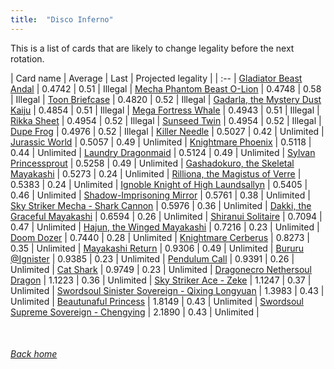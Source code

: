 ```yaml
---
title:  "Disco Inferno"
---
```


This is a list of cards that are likely to change legality before the next rotation.

| Card name | Average | Last | Projected legality |
| :-- |
[Gladiator Beast Andal](https://db.ygoprodeck.com/card/?search=Gladiator%20Beast%20Andal) | 0.4742 | 0.51 | Illegal |
[Mecha Phantom Beast O-Lion](https://db.ygoprodeck.com/card/?search=Mecha%20Phantom%20Beast%20O-Lion) | 0.4748 | 0.58 | Illegal |
[Toon Briefcase](https://db.ygoprodeck.com/card/?search=Toon%20Briefcase) | 0.4820 | 0.52 | Illegal |
[Gadarla, the Mystery Dust Kaiju](https://db.ygoprodeck.com/card/?search=Gadarla,%20the%20Mystery%20Dust%20Kaiju) | 0.4854 | 0.51 | Illegal |
[Mega Fortress Whale](https://db.ygoprodeck.com/card/?search=Mega%20Fortress%20Whale) | 0.4943 | 0.51 | Illegal |
[Rikka Sheet](https://db.ygoprodeck.com/card/?search=Rikka%20Sheet) | 0.4954 | 0.52 | Illegal |
[Sunseed Twin](https://db.ygoprodeck.com/card/?search=Sunseed%20Twin) | 0.4954 | 0.52 | Illegal |
[Dupe Frog](https://db.ygoprodeck.com/card/?search=Dupe%20Frog) | 0.4976 | 0.52 | Illegal |
[Killer Needle](https://db.ygoprodeck.com/card/?search=Killer%20Needle) | 0.5027 | 0.42 | Unlimited |
[Jurassic World](https://db.ygoprodeck.com/card/?search=Jurassic%20World) | 0.5057 | 0.49 | Unlimited |
[Knightmare Phoenix](https://db.ygoprodeck.com/card/?search=Knightmare%20Phoenix) | 0.5118 | 0.44 | Unlimited |
[Laundry Dragonmaid](https://db.ygoprodeck.com/card/?search=Laundry%20Dragonmaid) | 0.5124 | 0.49 | Unlimited |
[Sylvan Princessprout](https://db.ygoprodeck.com/card/?search=Sylvan%20Princessprout) | 0.5258 | 0.49 | Unlimited |
[Gashadokuro, the Skeletal Mayakashi](https://db.ygoprodeck.com/card/?search=Gashadokuro,%20the%20Skeletal%20Mayakashi) | 0.5273 | 0.24 | Unlimited |
[Rilliona, the Magistus of Verre](https://db.ygoprodeck.com/card/?search=Rilliona,%20the%20Magistus%20of%20Verre) | 0.5383 | 0.24 | Unlimited |
[Ignoble Knight of High Laundsallyn](https://db.ygoprodeck.com/card/?search=Ignoble%20Knight%20of%20High%20Laundsallyn) | 0.5405 | 0.46 | Unlimited |
[Shadow-Imprisoning Mirror](https://db.ygoprodeck.com/card/?search=Shadow-Imprisoning%20Mirror) | 0.5761 | 0.38 | Unlimited |
[Sky Striker Mecha - Shark Cannon](https://db.ygoprodeck.com/card/?search=Sky%20Striker%20Mecha%20-%20Shark%20Cannon) | 0.5976 | 0.36 | Unlimited |
[Dakki, the Graceful Mayakashi](https://db.ygoprodeck.com/card/?search=Dakki,%20the%20Graceful%20Mayakashi) | 0.6594 | 0.26 | Unlimited |
[Shiranui Solitaire](https://db.ygoprodeck.com/card/?search=Shiranui%20Solitaire) | 0.7094 | 0.47 | Unlimited |
[Hajun, the Winged Mayakashi](https://db.ygoprodeck.com/card/?search=Hajun,%20the%20Winged%20Mayakashi) | 0.7216 | 0.23 | Unlimited |
[Doom Dozer](https://db.ygoprodeck.com/card/?search=Doom%20Dozer) | 0.7440 | 0.28 | Unlimited |
[Knightmare Cerberus](https://db.ygoprodeck.com/card/?search=Knightmare%20Cerberus) | 0.8273 | 0.35 | Unlimited |
[Mayakashi Return](https://db.ygoprodeck.com/card/?search=Mayakashi%20Return) | 0.9306 | 0.49 | Unlimited |
[Bururu @Ignister](https://db.ygoprodeck.com/card/?search=Bururu%20@Ignister) | 0.9385 | 0.23 | Unlimited |
[Pendulum Call](https://db.ygoprodeck.com/card/?search=Pendulum%20Call) | 0.9391 | 0.26 | Unlimited |
[Cat Shark](https://db.ygoprodeck.com/card/?search=Cat%20Shark) | 0.9749 | 0.23 | Unlimited |
[Dragonecro Nethersoul Dragon](https://db.ygoprodeck.com/card/?search=Dragonecro%20Nethersoul%20Dragon) | 1.1223 | 0.36 | Unlimited |
[Sky Striker Ace - Zeke](https://db.ygoprodeck.com/card/?search=Sky%20Striker%20Ace%20-%20Zeke) | 1.1247 | 0.37 | Unlimited |
[Swordsoul Sinister Sovereign - Qixing Longyuan](https://db.ygoprodeck.com/card/?search=Swordsoul%20Sinister%20Sovereign%20-%20Qixing%20Longyuan) | 1.3983 | 0.43 | Unlimited |
[Beautunaful Princess](https://db.ygoprodeck.com/card/?search=Beautunaful%20Princess) | 1.8149 | 0.43 | Unlimited |
[Swordsoul Supreme Sovereign - Chengying](https://db.ygoprodeck.com/card/?search=Swordsoul%20Supreme%20Sovereign%20-%20Chengying) | 2.1890 | 0.43 | Unlimited |

<br>

###### [Back home](index)